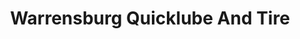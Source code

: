 ---
title: "Warrensburg Quicklube And Tire"
url: /warrensburg/warrensburg-quicklube-and-tire/
shop: car repair
---
